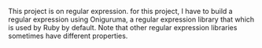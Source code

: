 This project is on regular expression. for this project, I have to build a regular expression using Oniguruma, a regular expression library that which is used by Ruby by default. Note that other regular expression libraries sometimes have different properties.

